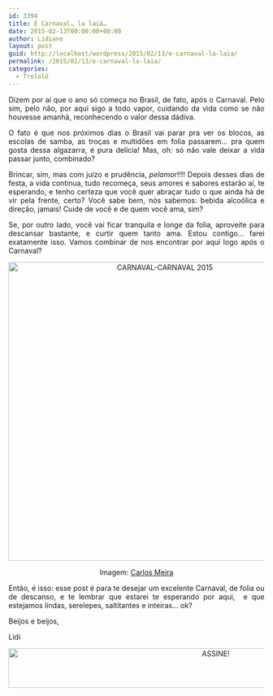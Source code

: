 ```yaml
---
id: 3394
title: É Carnaval… la laiá…
date: 2015-02-13T00:00:00+00:00
author: Lidiane
layout: post
guid: http://localhost/wordpress/2015/02/13/e-carnaval-la-laia/
permalink: /2015/02/13/e-carnaval-la-laia/
categories:
  - Trololó
---
```

<p align="justify">
  Dizem por aí que o ano só começa no Brasil, de fato, após o Carnaval. Pelo sim, pelo não, por aqui sigo a todo vapor, cuidando da vida como se não houvesse amanhã, reconhecendo o valor dessa dádiva.
</p>

<p align="justify">
  O fato é que nos próximos dias o Brasil vai parar pra ver os blocos, as escolas de samba, as troças e multidões em folia passarem… pra quem gosta dessa algazarra, é pura delícia! Mas, oh: só não vale deixar a vida passar junto, combinado?
</p>

<p align="justify">
  Brincar, sim, mas com juízo e prudência, <em>pelamor</em>!!!! Depois desses dias de festa, a vida continua, tudo recomeça, seus amores e sabores estarão aí, te esperando, e tenho certeza que você quer abraçar tudo o que ainda há de vir pela frente, certo? Você sabe bem, nós sabemos: bebida alcoólica e direção, jamais! Cuide de você e de quem você ama, sim?
</p>

<p align="justify">
  Se, por outro lado, você vai ficar tranquila e longe da folia, aproveite para descansar bastante, e curtir quem tanto ama. Estou contigo… farei exatamente isso. Vamos combinar de nos encontrar por aqui logo após o Carnaval?
</p>

<p align="center">
  <a href="http://www.trololodemulher.com.br/blog/wp-content/uploads/2015/01/CARNAVAL-CARNAVAL-2015.jpg"><img class="alignnone size-full wp-image-10759" src="http://www.trololodemulher.com.br/blog/wp-content/uploads/2015/01/CARNAVAL-CARNAVAL-2015.jpg" alt="CARNAVAL-CARNAVAL 2015" width="600" height="588" /></a>
</p>

<p align="center">
  Imagem: <a href="http://www.carlosmeirailustrador.blogspot.com.br/" target="_blank">Carlos Meira</a>
</p>

<p align="justify">
  Então, é isso: esse post é para te desejar um excelente Carnaval, de folia ou de descanso, e te lembrar que estarei te esperando por aqui,  e que estejamos lindas, serelepes, saltitantes e inteiras… ok?
</p>

<p align="justify">
  Beijos e beijos,
</p>

<p align="justify">
  Lidi
</p>

<p align="center">
  <a href="http://feedburner.google.com/fb/a/mailverify?uri=blogbichafemea&loc=pt_BR" target="_blank"><img class="alignnone size-full wp-image-10439" src="http://www.trololodemulher.com.br/blog/wp-content/uploads/2014/09/ASSINE.png" alt="ASSINE!" width="800" height="78" /></a>
</p>